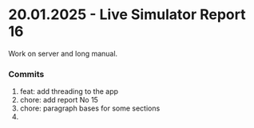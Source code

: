 <h1>20.01.2025 - Live Simulator Report 16</h1>

<p>
    Work on server and long manual.
</p>

<h3>Commits</h3>
<ol>
    <li>feat: add threading to the app</li>
    <li>chore: add report No 15</li>
    <li>chore: paragraph bases for some sections</li>
    <li></li>
</ol>